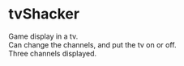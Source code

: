 # tvShacker
Game display in a tv.<br/>
Can change the channels, and put the tv on or off.<br/>
Three channels displayed.

